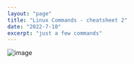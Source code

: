 ```yaml
---
layout: "page"
title: "Linux Commands - cheatsheet 2"
date: "2022-7-10"
excerpt: "just a few commands"
---
```


![image](https://user-images.githubusercontent.com/84411817/178165563-89ad432e-71b7-45a2-9803-314ffcb70cf8.png)
